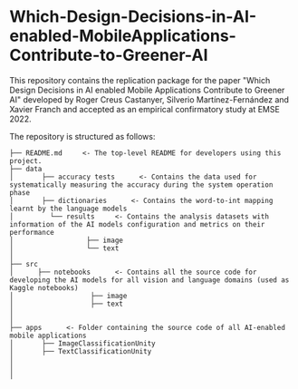 # Which-Design-Decisions-in-AI-enabled-MobileApplications-Contribute-to-Greener-AI

This repository contains the replication package for the paper "Which Design Decisions in AI enabled Mobile Applications Contribute to Greener AI" developed by Roger Creus Castanyer, Silverio Martínez-Fernández and Xavier Franch and accepted as an empirical confirmatory study at EMSE 2022. 

The repository is structured as follows:

```
├── README.md     <- The top-level README for developers using this project.
├── data
│       ├── accuracy tests      <- Contains the data used for systematically measuring the accuracy during the system operation phase
│       ├── dictionaries      <- Contains the word-to-int mapping learnt by the language models
│   	  └── results     <- Contains the analysis datasets with information of the AI models configuration and metrics on their performance
│                  ├── image      
│                  └── text
│
├── src	
│      ├── notebooks      <- Contains all the source code for developing the AI models for all vision and language domains (used as Kaggle notebooks)
│                   ├── image      
│                   ├── text      
│
│	
├── apps      <- Folder containing the source code of all AI-enabled mobile applications
│       ├── ImageClassificationUnity
│       ├── TextClassificationUnity
│		  
│
│
```
